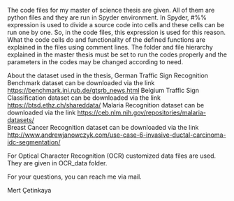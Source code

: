 The code files for my master of science thesis are given. All of them are python files and they are run in Spyder environment. In Spyder, #%% expression is used to divide a source code into cells and these cells can be run one by one. So, in the code files, this expression is used for this reason. What the code cells do and functionality of the defined functions are explained in the files using comment lines. The folder and file hierarchy explained in the master thesis must be set to run the codes properly and the parameters in the codes may be changed according to need.

About the dataset used in the thesis, 
German Traffic Sign Recognition Benchmark dataset can be downloaded via the link https://benchmark.ini.rub.de/gtsrb_news.html
Belgium Traffic Sign Classification dataset can be downloaded via the link https://btsd.ethz.ch/shareddata/
Malaria Recognition dataset can be downloaded via the link https://ceb.nlm.nih.gov/repositories/malaria-datasets/   
Breast Cancer Recognition dataset can be downloaded via the link http://www.andrewjanowczyk.com/use-case-6-invasive-ductal-carcinoma-idc-segmentation/

For Optical Character Recognition (OCR) customized data files are used. They are given in OCR_data folder.

For your questions, you can reach me via mail.

Mert Çetinkaya
